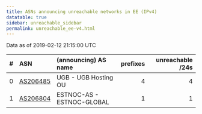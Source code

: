 ```yaml
---
title: ASNs announcing unreachable networks in EE (IPv4)
datatable: true
sidebar: unreachable_sidebar
permalink: unreachable_ee-v4.html
---
```


Data as of 2019-02-12 21:15:00 UTC


<div class="datatable-begin"></div>

|   # | ASN                                      | (announcing) AS name      |   prefixes |   unreachable /24s |
|----:|:-----------------------------------------|:--------------------------|-----------:|-------------------:|
|   0 | [AS206485](unreachable_AS206485-v4.html) | UGB - UGB Hosting OU      |          4 |                  4 |
|   1 | [AS206804](unreachable_AS206804-v4.html) | ESTNOC-AS - ESTNOC-GLOBAL |          1 |                  1 |

<div class="datatable-end"></div>